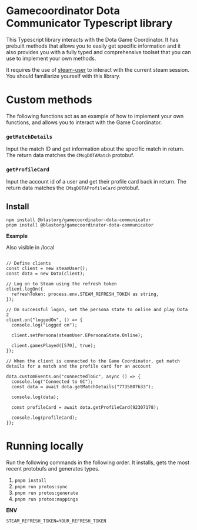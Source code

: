 # Gamecoordinator Dota Communicator Typescript library

This Typescript library interacts with the Dota Game Coordinator. It has prebuilt methods that allows you to easily get specific information and it also provides you with a fully typed and comprehensive toolset that you can use to implement your own methods.

It requires the use of [steam-user](https://github.com/DoctorMcKay/node-steam-user) to interact with the current steam session. You should familiarize yourself with this library.

# Custom methods

The following functions act as an example of how to implement your own functions, and allows you to interact with the Game Coordinator.

### `getMatchDetails`

Input the match ID and get information about the specific match in return. The return data matches the `CMsgDOTAMatch` protobuf.

### `getProfileCard`

Input the account id of a user and get their profile card back in return. The return data matches the `CMsgDOTAProfileCard` protobuf.

## Install


```shell
npm install @blastorg/gamecoordinator-dota-communicator
pnpm install @blastorg/gamecoordinator-dota-communicator
```

**Example**

Also visible in /local

```

// Define clients
const client = new steamUser();
const dota = new Dota(client);

// Log on to Steam using the refresh token
client.logOn({
  refreshToken: process.env.STEAM_REFRESH_TOKEN as string,
});

// On successful logon, set the persona state to online and play Dota 2
client.on("loggedOn", () => {
  console.log("Logged on");

  client.setPersona(steamUser.EPersonaState.Online);

  client.gamesPlayed([570], true);
});

// When the client is connected to the Game Coordinator, get match details for a match and the profile card for an account

dota.customEvents.on("connectedToGc", async () => {
  console.log("Connected to GC");
  const data = await dota.getMatchDetails("7735807633");

  console.log(data);

  const profileCard = await dota.getProfileCard(92307178);

  console.log(profileCard);
});

```

# Running locally

Run the following commands in the following order. It installs, gets the most recent protobufs and generates types.

1. `pnpm install`
2. `pnpm run protos:sync`
3. `pnpm run protos:generate`
4. `pnpm run protos:mappings`

**ENV**

```
STEAM_REFRESH_TOKEN=YOUR_REFRESH_TOKEN
```
